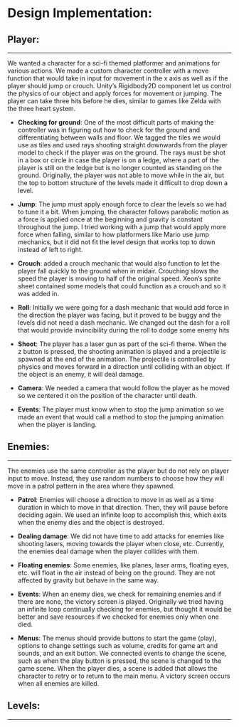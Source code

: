 # Design Implementation: 

## Player: 
-------------------------------------------------------------------------------------
We wanted a character for a sci-fi themed platformer and animations for various actions. We made a custom character controller with a move function that would take in input for movement in the x axis as well as if the player should jump or crouch. Unity’s Rigidbody2D component let us control the physics of our object and apply forces for movement or jumping. The player can take three hits before he dies, similar to games like Zelda with the three heart system.

 - **Checking for ground**: One of the most difficult parts of making the controller was in figuring out how to check for the ground and differentiating between walls and floor. We tagged the tiles we would use as tiles and used rays shooting straight downwards from the player model to check if the player was on the ground. The rays must be shot in a box or circle in case the player is on a ledge, where a part of the player is still on the ledge but is no longer counted as standing on the ground. Originally, the player was not able to move while in the air, but the top to bottom structure of the levels made it difficult to drop down a level. 
    
 - **Jump**: The jump must apply enough force to clear the levels so we had to tune it a bit. When jumping, the character follows parabolic motion as a force is applied once at the beginning and gravity is constant throughout the jump. I tried working with a jump that would apply more force when falling, similar to how platformers like Mario use jump mechanics, but it did not fit the level design that works top to down instead of left to right.
    
 - **Crouch**: added a crouch mechanic that would also function to let the player fall quickly to the ground when in midair. Crouching slows the speed the player is moving to half of the original speed. Xeon’s sprite sheet contained some models that could function as a crouch and so it was added in.
    
 - **Roll**: Initially we were going for a dash mechanic that would add force in the direction the player was facing, but it proved to be buggy and the levels did not need a dash mechanic. We changed out the dash for a roll that would provide invincibility during the roll to dodge some enemy hits
    
 - **Shoot**: The player has a laser gun as part of the sci-fi theme. When the z button is pressed, the shooting animation is played and a projectile is spawned at the end      of the animation. The projectile is controlled by physics and moves forward in a direction until colliding with an object. If the object is an enemy, it will deal damage. 
    
 - **Camera**: We needed a camera that would follow the player as he moved so we centered it on the position of the character until death.
    
 - **Events**: The player must know when to stop the jump animation so we made an event that would call a method to stop the jumping animation when the player is landing.

## Enemies: 
-------------------------------------------------------------------------------------
The enemies use the same controller as the player but do not rely on player input to move. Instead, they use random numbers to choose how they will move in a patrol pattern in the area where they spawned. 
    
 - **Patrol**: Enemies will choose a direction to move in as well as a time duration in which to move in that direction. Then, they will pause before deciding again. We used an infinite loop to accomplish this, which exits when the enemy dies and the object is destroyed.

 - **Dealing damage**: We did not have time to add attacks for enemies like shooting lasers, moving towards the player when close, etc. Currently, the enemies deal damage when the player collides with them.

 - **Floating enemies**: Some enemies, like planes, laser arms, floating eyes, etc. will float in the air instead of being on the ground. They are not affected by gravity but behave in the same way.
    
 - **Events**: When an enemy dies, we check for remaining enemies and if there are none, the victory screen is played. Originally we tried having an infinite loop continually checking for enemies, but thought it would be better and save resources if we checked for enemies only when one died.
    
 - **Menus**: The menus should provide buttons to start the game (play), options to change settings such as volume, credits for game art and sounds, and an exit button. We connected events to change the scene, such as when the play button is pressed, the scene is changed to the game scene. When the player dies, a scene is added that allows the character to retry or to return to the main menu. A victory screen occurs when all enemies are killed.

## Levels:
-------------------------------------------------------------------------------------
